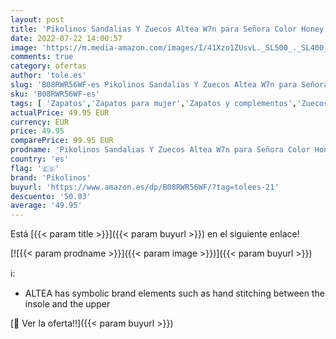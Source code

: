 ```yaml
---
layout: post
title: 'Pikolinos Sandalias Y Zuecos Altea W7n para Señora Color Honey'
date: 2022-07-22 14:00:57
image: 'https://m.media-amazon.com/images/I/41Xzo1ZUsvL._SL500_._SL400_.jpg'
comments: true
category: ofertas
author: 'tole.es'
slug: 'B08RWR56WF-es Pikolinos Sandalias Y Zuecos Altea W7n para Señora Color...'
sku: 'B08RWR56WF-es'
tags: [ 'Zapatos','Zapatos para mujer','Zapatos y complementos','Zuecos de mujer','Zuecos y mules de mujer','pikolinos','zuecos','🇪🇸', ]
actualPrice: 49.95 EUR
currency: EUR
price: 49.95
comparePrice: 99.95 EUR
prodname: 'Pikolinos Sandalias Y Zuecos Altea W7n para Señora Color Honey'
country: 'es'
flag: '🇪🇸'
brand: 'Pikolinos'
buyurl: 'https://www.amazon.es/dp/B08RWR56WF/?tag=tolees-21'
descuento: '50.03'
average: '49.95'
---
```


Está [{{< param title >}}]({{< param buyurl >}}) en el siguiente enlace!

[![{{< param prodname >}}]({{< param image >}})]({{< param buyurl >}})

ℹ️:

- ALTEA has symbolic brand elements such as hand stitching between the insole and the upper

[🛒 Ver la oferta!!]({{< param buyurl >}})
